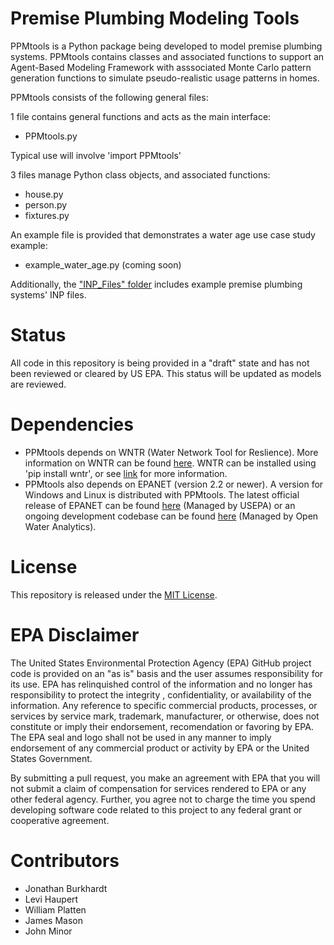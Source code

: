 # Premise Plumbing Modeling Tools

PPMtools is a Python package being developed to model premise plumbing systems. PPMtools contains classes and associated functions to support an Agent-Based Modeling Framework with asssociated Monte Carlo pattern generation functions to simulate pseudo-realistic usage patterns in homes. 

PPMtools consists of the following general files:

1 file contains general functions and acts as the main interface:
* PPMtools.py

Typical use will involve 'import PPMtools'


3 files manage Python class objects, and associated functions:
* house.py
* person.py
* fixtures.py

An example file is provided that demonstrates a water age use case study example:
* example_water_age.py (coming soon)

Additionally, the ["INP_Files" folder](INP_Files) includes example premise plumbing systems' INP files.


# Status
All code in this repository is being provided in a "draft" state and has not been reviewed or cleared by US EPA. This status will be updated as models are reviewed.

# Dependencies

* PPMtools depends on WNTR (Water Network Tool for Reslience). More information on WNTR can be found [here](https://github.com/USEPA/WNTR). WNTR can be installed using 'pip install wntr', or see [link](https://github.com/USEPA/WNTR) for more information.
* PPMtools also depends on EPANET (version 2.2 or newer). A version for Windows and Linux is distributed with PPMtools. The latest official release of EPANET can be found [here](https://github.com/USEPA/EPANET2.2) (Managed by USEPA) or an ongoing development codebase can be found [here](https://github.com/OpenWaterAnalytics/EPANET) (Managed by Open Water Analytics). 


# License

This repository is released under the [MIT License](../LICENSE.md).

EPA Disclaimer
==============
The United States Environmental Protection Agency (EPA) GitHub project code is provided on an "as is" basis and the user assumes responsibility for its use. EPA has relinquished control of the information and no longer has responsibility to protect the integrity , confidentiality, or availability of the information. Any reference to specific commercial products, processes, or services by service mark, trademark, manufacturer, or otherwise, does not constitute or imply their endorsement, recomendation or favoring by EPA. The EPA seal and logo shall not be used in any manner to imply endorsement of any commercial product or activity by EPA or the United States Government.

By submitting a pull request, you make an agreement with EPA that you will not submit a claim of compensation for services rendered to EPA or any other federal agency. Further, you agree not to charge the time you spend developing software code related to this project to any federal grant or cooperative agreement.

# Contributors
* Jonathan Burkhardt
* Levi Haupert
* William Platten
* James Mason
* John Minor
